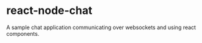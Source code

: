 # react-node-chat
A sample chat application communicating over websockets and using react components.
